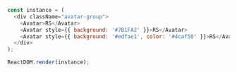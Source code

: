 <!--start-code-->

```js
const instance = (
  <div className="avatar-group">
    <Avatar>RS</Avatar>
    <Avatar style={{ background: '#7B1FA2' }}>RS</Avatar>
    <Avatar style={{ background: '#edfae1', color: '#4caf50' }}>RS</Avatar>
  </div>
);

ReactDOM.render(instance);
```

<!--end-code-->
